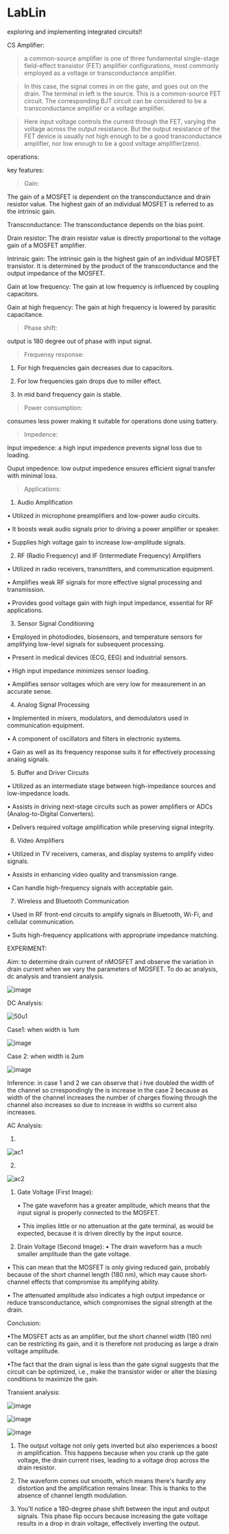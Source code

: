 # LabLin
exploring and implementing integrated circuits!!


CS Amplifier:

> a common-source amplifier is one of three fundamental single-stage field-effect transistor (FET) amplifier configurations, most commonly employed as a voltage or transconductance amplifier. 

>In this case, the signal comes in on the gate, and goes out on the drain. The terminal in left is the source. This is a common-source FET circuit. The corresponding BJT circuit can be considered to be a transconductance amplifier or a voltage amplifier.

>Here input voltage controls the current through the FET, varying the voltage across the output resistance. But the output resistance of the FET device is usually not high enough to be a good transconductance amplifier, nor low enough to be a good voltage amplifier(zero).

operations:








key features:

>Gain:

The gain of a MOSFET is dependent on the transconductance and drain resistor value. The highest gain of an individual MOSFET is referred to as the intrinsic gain.

  Transconductance: The transconductance depends on the bias point.

  Drain resistor: The drain resistor value is directly proportional to the voltage gain of a MOSFET amplifier.

  Intrinsic gain: The intrinsic gain is the highest gain of an individual MOSFET transistor. It is determined by the 
  product of the transconductance and the output impedance of the MOSFET.

  Gain at low frequency: The gain at low frequency is influenced by coupling capacitors.

  Gain at high frequency: The gain at high frequency is lowered by parasitic capacitance.


>Phase shift:

 output is 180 degree out of phase with input signal.


>Frequensy response:

   1. For high frequencies gain decreases due to capacitors.
     
   2. For low frequencies gain drops due to miller effect.
     
   3. In mid band frequency gain is stable.


>Power consumption:

 consumes less power making it suitable for operations done using battery.


>Impedence:

 Input impedence: a high input impedence prevents signal loss due to loading.
 
 Ouput impedence: low output impedence ensures efficient signal transfer with minimal loss.     


 >Applications:

1. Audio Amplification
   
 • Utilized in microphone preamplifiers and low-power audio circuits.
 
 • It boosts weak audio signals prior to driving a power amplifier or speaker.
 
 • Supplies high voltage gain to increase low-amplitude signals.

2. RF (Radio Frequency) and IF (Intermediate Frequency) Amplifiers
   
• Utilized in radio receivers, transmitters, and communication equipment.

• Amplifies weak RF signals for more effective signal processing and transmission.

• Provides good voltage gain with high input impedance, essential for RF applications.

3. Sensor Signal Conditioning
   
• Employed in photodiodes, biosensors, and temperature sensors for amplifying low-level signals for subsequent processing.

• Present in medical devices (ECG, EEG) and industrial sensors.

• High input impedance minimizes sensor loading.

• Amplifies sensor voltages which are very low for measurement in an accurate sense.

4. Analog Signal Processing
   
• Implemented in mixers, modulators, and demodulators used in communication equipment.

• A component of oscillators and filters in electronic systems.

• Gain as well as its frequency response suits it for effectively processing analog signals.

5. Buffer and Driver Circuits
    
• Utilized as an intermediate stage between high-impedance sources and low-impedance loads.

• Assists in driving next-stage circuits such as power amplifiers or ADCs (Analog-to-Digital Converters).

• Delivers required voltage amplification while preserving signal integrity.

6. Video Amplifiers
    
• Utilized in TV receivers, cameras, and display systems to amplify video signals.

• Assists in enhancing video quality and transmission range.

• Can handle high-frequency signals with acceptable gain.

7. Wireless and Bluetooth Communication

• Used in RF front-end circuits to amplify signals in Bluetooth, Wi-Fi, and cellular communication.

• Suits high-frequency applications with appropriate impedance matching.


 EXPERIMENT:

 Aim: to determine drain current of nMOSFET and observe the variation in drain current when we vary the parameters of 
 MOSFET. To do ac analysis, dc analysis and transient analysis.


 ![image](https://github.com/user-attachments/assets/0d2cb143-3bd1-4c14-8f5b-b1832e03a15a)

 DC Analysis:


 ![50u1](https://github.com/user-attachments/assets/7c6236de-3033-4662-93a8-1b70c9445484)

 Case1: when width is 1um
 
 ![image](https://github.com/user-attachments/assets/1bb1700f-2620-4496-b4f1-09166ae987a0)

 Case 2: when width is 2um

![image](https://github.com/user-attachments/assets/4aaf273d-1243-49f1-81f6-0390d42f7f90)


 Inference: in case 1 and 2 we can observe that i hve doubled the width of the channel so crrespondingly the is increase in the case 2 because as width of the channel increases the number of charges flowing through the channel also increases so due to increase in widths so current also increases.
 

 AC Analysis:
 
1.
 ![ac1](https://github.com/user-attachments/assets/bb3d24dd-9a0c-44a9-9a90-9218c14f67cd)
 
2.
 ![ac2](https://github.com/user-attachments/assets/60360546-f4c2-46c3-908d-f3ee1b2903bb)

1. Gate Voltage (First Image):
   
	•	The gate waveform has a greater amplitude, which means that the input signal is properly connected to the MOSFET.

	•	This implies little or no attenuation at the gate terminal, as would be expected, because it is driven directly by the input source.

2. Drain Voltage (Second Image):
•	The drain waveform has a much smaller amplitude than the gate voltage.

• This can mean that the MOSFET is only giving reduced gain, probably because of the short  channel length (180 nm), which may cause short-channel effects that compromise its amplifying ability.

• The attenuated amplitude also indicates a high output impedance or reduce transconductance, which compromises the signal strength at the drain.

Conclusion:

•The MOSFET acts as an amplifier, but the short channel width (180 nm) can be restricting its gain, and it is therefore not producing as large a drain voltage amplitude.

•The fact that the drain signal is less than the gate signal suggests that the circuit can be optimized, i.e., make the transistor wider or alter the biasing conditions to maximize the gain. 


 Transient analysis:

![image](https://github.com/user-attachments/assets/e62a12af-ba65-46e1-8432-3bae9612b4e9)


![image](https://github.com/user-attachments/assets/e326c897-43c3-4b47-8fa8-9043bcf27101)

![image](https://github.com/user-attachments/assets/15165f01-fb7a-49a1-b45c-7be8b6d80f2b)


1. The output voltage not only gets inverted but also experiences a boost in amplification. This happens because when you crank up the gate voltage, the drain current rises, leading to a voltage drop across the drain resistor.

2. The waveform comes out smooth, which means there's hardly any distortion and the amplification remains linear. This is thanks to the absence of channel length modulation.

3. You'll notice a 180-degree phase shift between the input and output signals. This phase flip occurs because increasing the gate voltage results in a drop in drain voltage, effectively inverting the output.





 




 
 

     
     
     


